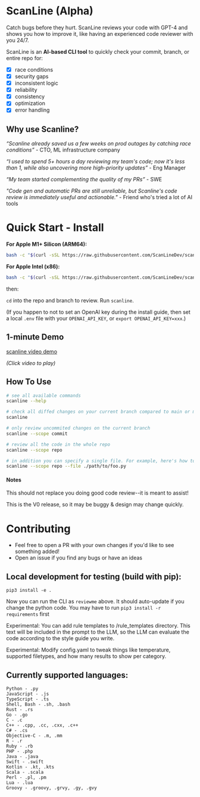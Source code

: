 # ScanLine (Alpha)

Catch bugs before they hurt. ScanLine reviews your code with GPT-4 and shows you how to improve it, like having an experienced code reviewer with you 24/7. 

ScanLine is an **AI-based CLI tool** to quickly check your commit, branch, or entire repo for: 
- [x] race conditions
- [x] security gaps
- [x] inconsistent logic
- [x] reliability
- [x] consistency
- [x] optimization
- [x] error handling

## Why use Scanline? 

_“Scanline already saved us a few weeks on prod outages by catching race conditions”_ - CTO, ML infrastructure company 

_“I used to spend 5+ hours a day reviewing my team's code; now it's less than 1, while also uncovering more high-priority updates”_ - Eng Manager 

_“My team started complementing the quality of my PRs”_ - SWE

_"Code gen and automatic PRs are still unreliable, but Scanline's code review is immediately useful and actionable."_ - Friend who's tried a lot of AI tools 

# Quick Start - Install

**For Apple M1+ Silicon (ARM64):**
```bash
bash -c "$(curl -sSL https://raw.githubusercontent.com/ScanLineDev/scanline/main/install.sh)"
```

**For Apple Intel (x86):**
```bash
bash -c "$(curl -sSL https://raw.githubusercontent.com/ScanLineDev/scanline/main/install_x86.sh)"
```

then: 

`cd` into the repo and branch to review. Run `scanline`. 

(If you happen to not to set an OpenAI key during the install guide, then set a local `.env` file with your `OPENAI_API_KEY`, or `export OPENAI_API_KEY=xxx`.)

## 1-minute Demo 
[scanline video demo](https://github.com/ScanLineDev/scanline/assets/2404105/43a46cc2-65f4-40ef-a7c0-b3d60cabdadb)

_(Click video to play)_

## How To Use 
```bash
# see all available commands
scanline --help 

# check all diffed changes on your current branch compared to main or master
scanline

# only review uncommited changes on the current branch 
scanline --scope commit

# review all the code in the whole repo
scanline --scope repo

# in addition you can specify a single file. For example, here's how to see the changes to the file foo.py across only this last commit
scanline --scope repo --file ./path/to/foo.py

```

#### Notes 
This should not replace you doing good code review--it is meant to assist! 

This is the V0 release, so it may be buggy & design may change quickly. 

# Contributing
- Feel free to open a PR with your own changes if you'd like to see something added!
- Open an issue if you find any bugs or have an ideas

## Local development for testing (build with pip): 
`pip3 install -e .`

Now you can run the CLI as `reviewme` above. It should auto-update if you change the python code. You may have to run `pip3 install -r requirements` first

Experimental: You can add rule templates to /rule_templates directory. This text will be included in the prompt to the LLM, so the LLM can evaluate the code according to the style guide you write. 

Experimental: Modify config.yaml to tweak things like temperature, supported filetypes, and how many results to show per category. 


## Currently supported languages:
```
Python - .py
JavaScript - .js
TypeScript - .ts
Shell, Bash - .sh, .bash
Rust - .rs
Go - .go
C - .c
C++ - .cpp, .cc, .cxx, .c++
C# - .cs
Objective-C - .m, .mm
R - .r
Ruby - .rb
PHP - .php
Java - .java
Swift - .swift
Kotlin - .kt, .kts
Scala - .scala
Perl - .pl, .pm
Lua - .lua
Groovy - .groovy, .grvy, .gy, .gvy
```
